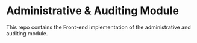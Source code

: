 # Administrative & Auditing Module
This repo contains the Front-end implementation of the administrative and auditing module.
